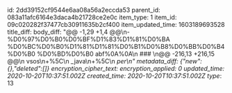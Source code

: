 id: 2dd39152cf9544e6aa08a56a2eccda53
parent_id: 083a11afc6164e3daca4b21728ce2e0c
item_type: 1
item_id: 09c020282f37477cb30911635b2cf400
item_updated_time: 1603189693528
title_diff: 
body_diff: "@@ -1,29 +1,4 @@\n-%D0%97%D0%B0%D0%BF%D1%83%D1%81%D0%BA %D0%BC%D0%B0%D1%81%D1%81%D0%B1%D0%B8%D0%BB%D0%B4%D0%B0 %D0%BD%D0%B0 abf%0A%0A\n ### \n@@ -216,13 +216,15 @@\n vsos\n+%5C\n _java\n+%5C\n _per\n"
metadata_diff: {"new":{},"deleted":[]}
encryption_cipher_text: 
encryption_applied: 0
updated_time: 2020-10-20T10:37:51.002Z
created_time: 2020-10-20T10:37:51.002Z
type_: 13